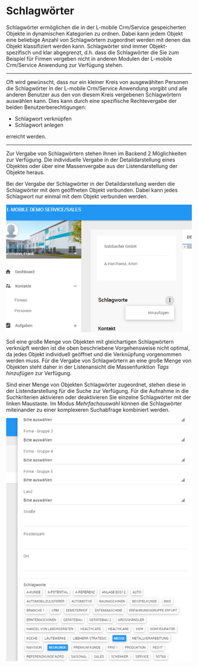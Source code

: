 # Schlagwörter

Schlagwörter ermöglichen die in der L-mobile Crm/Service gespeicherten Objekte in dynamischen Kategorien zu ordnen. Dabei kann jedem Objekt eine beliebige Anzahl von Schlagwörtern zugeordnet werden mit denen das Objekt klassifiziert werden kann. Schlagwörter sind immer Objekt-spezifisch und klar abgegrenzt, d.h. dass die Schlagwörter die Sie zum Beispiel für Firmen vergeben nicht in anderen Modulen der L-mobile Crm/Service Anwendung zur Verfügung stehen.

----
Oft wird gewünscht, dass nur ein kleiner Kreis von ausgewählten Personen die Schlagwörter in der L-mobile Crm/Service Anwendung vorgibt und alle anderen Benutzer aus den von diesem Kreis vergebenen Schlagwörtern auswählen kann. Dies kann durch eine spezifische Rechtevergabe der beiden Benutzerberechtigungen:

- Schlagwort verknüpfen
- Schlagwort anlegen

erreicht werden.

----

Zur Vergabe von Schlagwörtern stehen Ihnen im Backend 2 Möglichkeiten zur Verfügung. Die individuelle Vergabe in der Detaildarstellung eines Objektes oder über eine Massenvergabe aus der Listendarstellung der Objekte heraus.

Bei der Vergabe der Schlagwörter in der Detaildarstellung werden die Schlagwörter mit dem geöffneten Objekt verbunden. Dabei kann jedes Schlagwort nur einmal mit dem Objekt verbunden werden. 

![Individuelle Vergabe von Schlagwörtern in der Detaildarstellung](img/tags/contact_tags_add.png "Individuelle Vergabe von Schlagwörtern in der Detaildarstellung")

Soll eine große Menge von Objekten mit gleichartigen Schlagwörtern verknüpft werden ist die oben beschriebene Vorgehensweise nicht optimal, da jedes Objekt individuell geöffnet und die Verknüpfung vorgenommen werden muss. Für die Vergabe von Schlagwörtern an eine große Menge von Objekten steht daher in der Listenansicht die Massenfunktion *Tags hinzufügen* zur Verfügung.

Sind einer Menge von Objekten Schlagwörter zugeordnet, stehen diese in der Listendarstellung für die Suche zur Verfügung. Für die Aufnahme in die Suchkriterien aktivieren oder deaktivieren Sie einzelne Schlagwörter mit der linken Maustaste. Im Modus *Mehrfachauswahl* können die Schlagwörter miteinander zu einer komplexeren Suchabfrage kombiniert werden.

![Schlagwörter in der Listendarstellung](img/tags/list_tags.png "Schlagwörter in der Listendarstellung")
